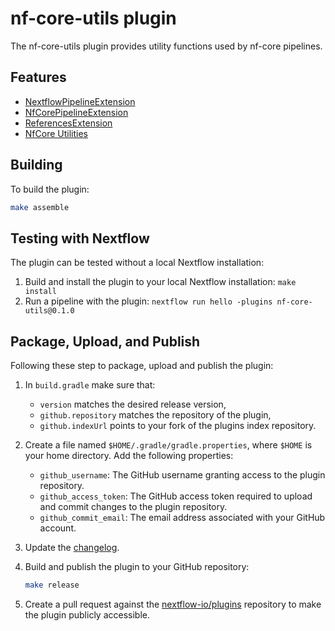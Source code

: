 # nf-core-utils plugin

The nf-core-utils plugin provides utility functions used by nf-core pipelines.

## Features

- [NextflowPipelineExtension](docs/NextflowPipelineExtension.md)
- [NfCorePipelineExtension](docs/NfCorePipelineExtension.md)
- [ReferencesExtension](docs/ReferencesExtension.md)
- [NfCore Utilities](docs/NfCoreUtilities.md)

## Building

To build the plugin:

```bash
make assemble
```

## Testing with Nextflow

The plugin can be tested without a local Nextflow installation:

1. Build and install the plugin to your local Nextflow installation: `make install`
2. Run a pipeline with the plugin: `nextflow run hello -plugins nf-core-utils@0.1.0`

<!-- TODO ## Publishing -->

<!-- Plugins can be published to a central plugin registry to make them accessible to the Nextflow community.


Follow these steps to publish the plugin to the Nextflow Plugin Registry:

1. Create a file named `$HOME/.gradle/gradle.properties`, where $HOME is your home directory. Add the following properties:

    * `pluginRegistry.accessToken`: Your Nextflow Plugin Registry access token.

2. Use the following command to package and create a release for your plugin on GitHub: `make release`.


> [!NOTE]
> The Nextflow Plugin registry is currently available as private beta technology. Contact info@nextflow.io to learn how to get access to it.
>  -->

## Package, Upload, and Publish

Following these step to package, upload and publish the plugin:

1. In `build.gradle` make sure that:

   - `version` matches the desired release version,
   - `github.repository` matches the repository of the plugin,
   - `github.indexUrl` points to your fork of the plugins index repository.

2. Create a file named `$HOME/.gradle/gradle.properties`, where `$HOME` is your home directory. Add the following properties:

   - `github_username`: The GitHub username granting access to the plugin repository.
   - `github_access_token`: The GitHub access token required to upload and commit changes to the plugin repository.
   - `github_commit_email`: The email address associated with your GitHub account.

3. Update the [changelog](./CHANGELOG.md).

4. Build and publish the plugin to your GitHub repository:

   ```bash
   make release
   ```

5. Create a pull request against the [nextflow-io/plugins](https://github.com/nextflow-io/plugins/blob/main/plugins.json) repository to make the plugin publicly accessible.
